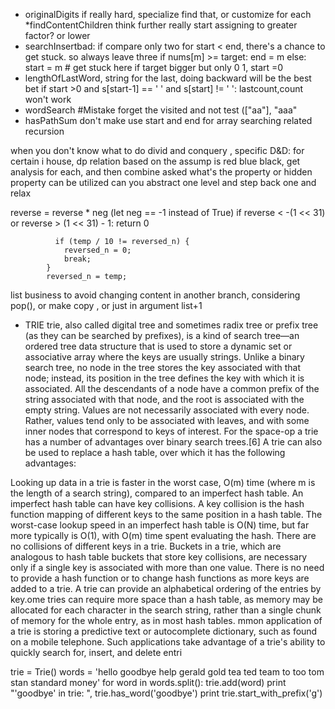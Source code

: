 * originalDigits if really hard, specialize find that, or customize for each
*findContentChildren think further really start assigning to greater factor? or lower
* searchInsertbad: if compare only two for start < end, there's a chance to get stuck. so always leave three
  if nums[m] >= target:
                end = m
            else:  
                start = m  # get stuck here if target bigger but only 0 1, start =0 
* lengthOfLastWord, string for the last, doing backward will be the best bet
  if start >0 and s[start-1] == ' ' and s[start] != ' ':
  lastcount,count won't work 
* wordSearch 
  #Mistake forget the visited and not test (["aa"], "aaa"
* hasPathSum don't make 
use start and end for array searching related recursion

when you don't know what to do divid and conquery , specific D&D: for certain i house, dp relation based on the assump is red blue black, get analysis for each, and then combine 
asked what's the property or hidden property can be utilized
can you abstract one level and step back one and relax

reverse = reverse * neg (let neg == -1 instead of True)
if reverse < -(1 << 31) or reverse > (1 << 31) - 1:
            return 0

              if (temp / 10 != reversed_n) {
                reversed_n = 0;
                break;
            }
            reversed_n = temp;


list business to avoid changing content in another branch, considering pop(), or make copy , or just in  argument list+1

* TRIE
trie, also called digital tree and sometimes radix tree or prefix tree (as they can be searched by prefixes), is a kind of search tree—an ordered tree data structure that is used to store a dynamic set or associative array where the keys are usually strings. Unlike a binary search tree, no node in the tree stores the key associated with that node; instead, its position in the tree defines the key with which it is associated. All the descendants of a node have a common prefix of the string associated with that node, and the root is associated with the empty string. Values are not necessarily associated with every node. Rather, values tend only to be associated with leaves, and with some inner nodes that correspond to keys of interest. For the space-op
 a trie has a number of advantages over binary search trees.[6] A trie can also be used to replace a hash table, over which it has the following advantages:

Looking up data in a trie is faster in the worst case, O(m) time (where m is the length of a search string), compared to an imperfect hash table. An imperfect hash table can have key collisions. A key collision is the hash function mapping of different keys to the same position in a hash table. The worst-case lookup speed in an imperfect hash table is O(N) time, but far more typically is O(1), with O(m) time spent evaluating the hash.
There are no collisions of different keys in a trie.
Buckets in a trie, which are analogous to hash table buckets that store key collisions, are necessary only if a single key is associated with more than one value.
There is no need to provide a hash function or to change hash functions as more keys are added to a trie.
A trie can provide an alphabetical ordering of the entries by key.ome tries can require more space than a hash table, as memory may be allocated for each character in the search string, rather than a single chunk of memory for the whole entry, as in most hash tables.
mmon application of a trie is storing a predictive text or autocomplete dictionary, such as found on a mobile telephone. Such applications take advantage of a trie's ability to quickly search for, insert, and delete entri

trie = Trie()
    words = 'hello goodbye help gerald gold tea ted team to too tom stan standard money'
    for word in words.split():
        trie.add(word)
    print "'goodbye' in trie: ", trie.has_word('goodbye')
    print trie.start_with_prefix('g')